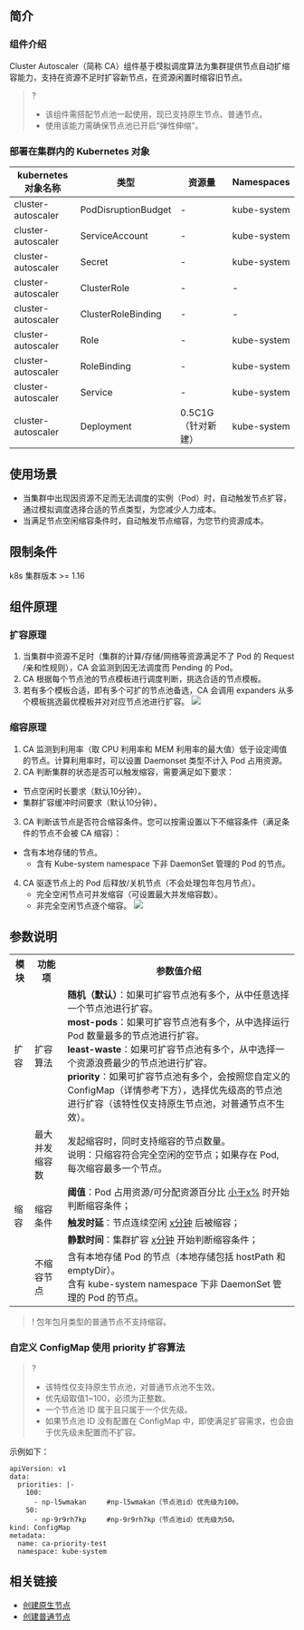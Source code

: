 

## 简介
### 组件介绍
Cluster Autoscaler（简称 CA）组件基于模拟调度算法为集群提供节点自动扩缩容能力，支持在资源不足时扩容新节点，在资源闲置时缩容旧节点。
>? 
>- 该组件需搭配节点池一起使用，现已支持原生节点、普通节点。
>- 使用该能力需确保节点池已开启“弹性伸缩”。

### 部署在集群内的 Kubernetes 对象
| kubernetes 对象名称    | 类型                  | 资源量          | Namespaces  |
|--------------------|---------------------|--------------|-------------|
| cluster-autoscaler | PodDisruptionBudget | -            | kube-system |
| cluster-autoscaler | ServiceAccount      | -            | kube-system |
| cluster-autoscaler | Secret              | -            | kube-system |
| cluster-autoscaler | ClusterRole         | -            | -           |
| cluster-autoscaler | ClusterRoleBinding  | -            | -           |
| cluster-autoscaler | Role                | -            | kube-system |
| cluster-autoscaler | RoleBinding         | -            | kube-system |
| cluster-autoscaler | Service             | -            | kube-system |
| cluster-autoscaler | Deployment          | 0.5C1G（针对新建） | kube-system |


## 使用场景
- 当集群中出现因资源不足而无法调度的实例（Pod）时，自动触发节点扩容，通过模拟调度选择合适的节点类型，为您减少人力成本。
- 当满足节点空闲缩容条件时，自动触发节点缩容，为您节约资源成本。

## 限制条件
k8s 集群版本 >= 1.16


## 组件原理
### 扩容原理
1. 当集群中资源不足时（集群的计算/存储/网络等资源满足不了 Pod 的 Request /亲和性规则），CA 会监测到因无法调度而 Pending 的 Pod。
2. CA 根据每个节点池的节点模板进行调度判断，挑选合适的节点模板。
3. 若有多个模板合适，即有多个可扩的节点池备选，CA 会调用 expanders 从多个模板挑选最优模板并对对应节点池进行扩容。
![](https://qcloudimg.tencent-cloud.cn/raw/7e890d013db63578f5dacce9a0e605b7.png)

### 缩容原理
1. CA 监测到利用率（取 CPU 利用率和 MEM 利用率的最大值）低于设定阈值的节点。计算利用率时，可以设置 Daemonset 类型不计入 Pod 占用资源。
2. CA 判断集群的状态是否可以触发缩容，需要满足如下要求：
  - 节点空闲时长要求（默认10分钟）。
  - 集群扩容缓冲时间要求（默认10分钟）。
3. CA 判断该节点是否符合缩容条件。您可以按需设置以下不缩容条件（满足条件的节点不会被 CA 缩容）：
  - 含有本地存储的节点。
	- 含有 Kube-system namespace 下非 DaemonSet 管理的 Pod 的节点。
4. CA 驱逐节点上的 Pod 后释放/关机节点（不会处理包年包月节点）。
	- 完全空闲节点可并发缩容（可设置最大并发缩容数）。
	- 非完全空闲节点逐个缩容。
![](https://qcloudimg.tencent-cloud.cn/raw/ad66907e5c1694ffb55e81b3f6b9e556.png)

## 参数说明
<table>
    <tr>
    <th>模块</th>
    <th>功能项</th>
    <th>参数值介绍</th>
        </tr>
        <tr>
    <td>扩容 
            </td>
    <td>扩容算法 
            </td>
    <td><b>随机（默认）</b>：如果可扩容节点池有多个，从中任意选择一个节点池进行扩容。
                <br><b>most-pods</b>：如果可扩容节点池有多个，从中选择运行 Pod 数量最多的节点池进行扩容。
                <br>
                <b>least-waste</b>：如果可扩容节点池有多个，从中选择一个资源浪费最少的节点池进行扩容。
                <br>
    <b>priority</b>：如果可扩容节点池有多个，会按照您自定义的 ConfigMap（详情参考下方），选择优先级高的节点池进行扩容（该特性仅支持原生节点池，对普通节点不生效）。
            </td>
        </tr>
        <tr>
            <td rowspan="5">
                缩容
            </td>
            <td>
                最大并发缩容数
            </td>
            <td>
                发起缩容时，同时支持缩容的节点数量。
                <br>
                说明：只缩容符合完全空闲的空节点；如果存在 Pod, 每次缩容最多一个节点。
            </td>
        </tr>
        <tr>
            <td rowspan="3">
                缩容条件
            </td>
            <td>
                <b>阈值</b>：Pod 占用资源/可分配资源百分比 <u>小于x%</u> 时开始判断缩容条件；
            </td>
        </tr>
        <tr>
            <td>
                <b>触发时延</b>：节点连续空闲 <u>x分钟</u> 后被缩容；
            </td>
        </tr>
        <tr>
            <td>
                <b>静默时间</b>：集群扩容 <u>x分钟</u> 开始判断缩容条件；
            </td>
        </tr>
        <tr>
            <td>
                不缩容节点
            </td>
            <td>
含有本地存储 Pod 的节点（本地存储包括 hostPath 和 emptyDir）。
                <br>含有 kube-system namespace 下非 DaemonSet 管理的 Pod 的节点。
            </td>
        </tr>
    </table>

>! 包年包月类型的普通节点不支持缩容。






### 自定义 ConfigMap 使用 priority 扩容算法
>?
>- 该特性仅支持原生节点池，对普通节点池不生效。
>- 优先级取值1~100，必须为正整数。
>- 一个节点池 ID 属于且只属于一个优先级。
>- 如果节点池 ID 没有配置在 ConfigMap 中，即使满足扩容需求，也会由于优先级未配置而不扩容。

示例如下：
```
apiVersion: v1
data:
  priorities: |-
    100:
      - np-l5wmakan     #np-l5wmakan（节点池id）优先级为100。
    50:
      - np-9r9rh7kp     #np-9r9rh7kp（节点池id）优先级为50。
kind: ConfigMap
metadata:
  name: ca-priority-test
  namespace: kube-system
```


## 相关链接
- [创建原生节点](https://cloud.tencent.com/document/product/457/78198)
- [创建普通节点](https://cloud.tencent.com/document/product/457/43735)


